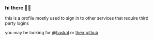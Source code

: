 ### hi there 🦈👋

this is a profile mostly used to sign in to other services that require third party logins

you may be looking for [@haskal](https://cybre.space/@haskal) or [their github](https://git.lain.faith/)
